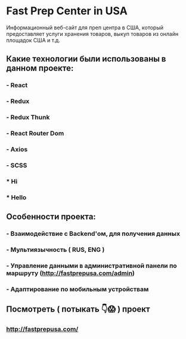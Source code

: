 # Fast Prep Center in USA

Информационный веб-сайт для преп центра в США, который предоставляет услуги хранения товаров, выкуп товаров из онлайн площадок США и т.д.



## Какие технологии были использованы в данном проекте:
### - React
### - Redux
### - Redux Thunk
### - React Router Dom
### - Axios
### - SCSS

### * Hi
### * Hello


## Особенности проекта:
### - Взаимодействие с Backend'ом, для получения данных
### - Мультиязычность ( RUS, ENG )
### - Управление данными в административной панели по маршруту (http://fastprepusa.com/admin)
### - Адаптирование по мобильным устройствам

## Посмотреть ( потыкать 👇😱 ) проект
### http://fastprepusa.com/
